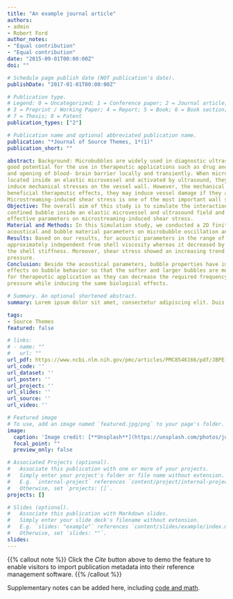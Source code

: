 ```yaml
---
title: "An example journal article"
authors:
- admin
- Robert Ford
author_notes:
- "Equal contribution"
- "Equal contribution"
date: "2015-09-01T00:00:00Z"
doi: ""

# Schedule page publish date (NOT publication's date).
publishDate: "2017-01-01T00:00:00Z"

# Publication type.
# Legend: 0 = Uncategorized; 1 = Conference paper; 2 = Journal article;
# 3 = Preprint / Working Paper; 4 = Report; 5 = Book; 6 = Book section;
# 7 = Thesis; 8 = Patent
publication_types: ["2"]

# Publication name and optional abbreviated publication name.
publication: "*Journal of Source Themes, 1*(1)"
publication_short: ""

abstract: Background: Microbubbles are widely used in diagnostic ultrasound applications as contrast agents. Recently, many studies have shown that microbubbles have 
good potential for the use in therapeutic applications such as drug and gene delivery 
and opening of blood- brain barrier locally and transiently. When microbubbles are 
located inside an elastic microvessel and activated by ultrasound, they oscillate and 
induce mechanical stresses on the vessel wall. However, the mechanical stresses have 
beneficial therapeutic effects, they may induce vessel damage if they are too high. 
Microstreaming-induced shear stress is one of the most important wall stresses. 
Objective: The overall aim of this study is to simulate the interaction between 
confined bubble inside an elastic microvessel and ultrasound field and investigate the 
effective parameters on microstreaming-induced shear stress.
Material and Methods: In this Simulation study, we conducted a 2D finite element simulation to study confined microbubble dynamics, also we investigated both 
acoustical and bubble material parameters on microbubble oscillation and wall stress. 
Results: Based on our results, for acoustic parameters in the range of therapeutic applications, the maximum shear stress was lower than 4 kPa. Shear stress was 
approximately independent from shell viscosity whereas it decreased by increasing 
the shell stiffness. Moreover, shear stress showed an increasing trend with acoustic 
pressure. 
Conclusion: Beside the acoustical parameters, bubble properties have important 
effects on bubble behavior so that the softer and larger bubbles are more appropriate 
for therapeutic application as they can decrease the required frequency and acoustic 
pressure while inducing the same biological effects.

# Summary. An optional shortened abstract.
summary: Lorem ipsum dolor sit amet, consectetur adipiscing elit. Duis posuere tellus ac convallis placerat. Proin tincidunt magna sed ex sollicitudin condimentum.

tags:
- Source Themes
featured: false

# links:
# - name: ""
#   url: ""
url_pdf: https://www.ncbi.nlm.nih.gov/pmc/articles/PMC8546166/pdf/JBPE-11-629.pdf
url_code: ''
url_dataset: ''
url_poster: ''
url_project: ''
url_slides: ''
url_source: ''
url_video: ''

# Featured image
# To use, add an image named `featured.jpg/png` to your page's folder. 
image:
  caption: 'Image credit: [**Unsplash**](https://unsplash.com/photos/jdD8gXaTZsc)'
  focal_point: ""
  preview_only: false

# Associated Projects (optional).
#   Associate this publication with one or more of your projects.
#   Simply enter your project's folder or file name without extension.
#   E.g. `internal-project` references `content/project/internal-project/index.md`.
#   Otherwise, set `projects: []`.
projects: []

# Slides (optional).
#   Associate this publication with Markdown slides.
#   Simply enter your slide deck's filename without extension.
#   E.g. `slides: "example"` references `content/slides/example/index.md`.
#   Otherwise, set `slides: ""`.
slides:
---
```


{{% callout note %}}
Click the *Cite* button above to demo the feature to enable visitors to import publication metadata into their reference management software.
{{% /callout %}}

Supplementary notes can be added here, including [code and math](https://sourcethemes.com/academic/docs/writing-markdown-latex/).
